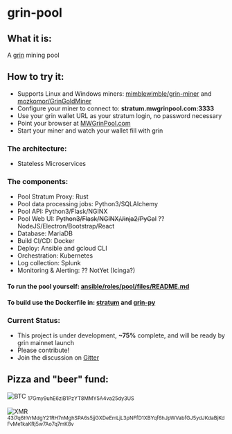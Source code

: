 # grin-pool

## What it is:
A [grin](https://github.com/mimblewimble/grin) mining pool

## How to try it:
* Supports Linux and Windows miners: [mimblewimble/grin-miner](https://github.com/mimblewimble/grin-miner) and [mozkomor/GrinGoldMiner](https://github.com/mozkomor/GrinGoldMiner)
* Configure your miner to connect to: <B>stratum.mwgrinpool.com:3333</B>
* Use your grin wallet URL as your stratum login, no password necessary
* Point your browser at [MWGrinPool.com](http://mwgrinpool.com/)
* Start your miner and watch your wallet fill with grin

### The architecture:
* Stateless Microservices

### The components:
* Pool Stratum Proxy: Rust
* Pool data processing jobs: Python3/SQLAlchemy
* Pool API: Python3/Flask/NGINX
* Pool Web UI: ~~Python3/Flask/NGINX/Jinja2/PyGal~~ ?? NodeJS/Electron/Bootstrap/React
* Database: MariaDB
* Build CI/CD: Docker
* Deploy: Ansible and gcloud CLI
* Orchestration: Kubernetes
* Log collection: Splunk
* Monitoring & Alerting: ?? NotYet (Icinga?)

#### To run the pool yourself: [ansible/roles/pool/files/README.md](ansible/roles/pool/files/README.md)

#### To build use the Dockerfile in: [stratum](stratum/) and [grin-py](grin-py/)

### Current Status:
* This project is under development, <B>~75%</B> complete, and will be ready by grin mainnet launch
* Please contribute!
* Join the discussion on [Gitter](https://gitter.im/grin-pool/Lobby)

## Pizza and "beer" fund:
![BTC](https://ipfs.io/ipfs/QmZQxz5LdbCuyc8LcnUiCyTLzmWmHs644mAD7A91bmTzej) <sub>17Gmy9uhE6ziB1PzYT8MMY5A4va25dy3US</sub>

![XMR](https://ipfs.io/ipfs/QmTLh1DUXhNNuB4CkaTtv3VJftXaDEY7V8hYyYGVvYzMB8) <sub>43i7q6hVrMdgY21RH7nMghSPA6s5jjGXDeEmLjL3pNFfD1XBYqf6hJpWVabfGJ5ydJKdaBjKdFvMe1kaKRj5w7Ao7q7mK8v</sub>
